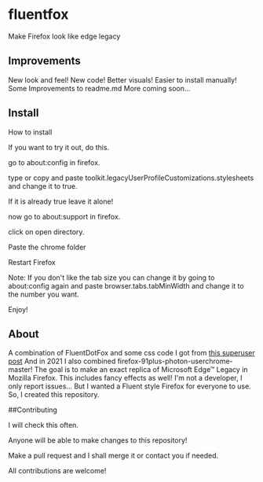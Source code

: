 # fluentfox

  Make Firefox look like edge legacy

## Improvements

  New look and feel!
  New code!
  Better visuals!
  Easier to install manually!
  Some Improvements to readme.md
  More coming soon...

## Install

How to install

If you want to try it out, do this.

go to about:config in firefox.

type or copy and paste toolkit.legacyUserProfileCustomizations.stylesheets and change it to true.

If it is already true leave it alone!

now go to about:support in firefox.

click on open directory.

Paste the chrome folder

Restart Firefox

Note: If you don't like the tab size you can change it by going to about:config again and paste browser.tabs.tabMinWidth and change it to the number you want.

Enjoy!

## About


A combination of FluentDotFox and some css code I got from [this superuser post](https://superuser.com/questions/1653533/how-to-switch-back-to-firefox-old-style-of-tabs) And in 2021 I also combined firefox-91plus-photon-userchrome-master! The goal is to make an exact replica of Microsoft Edge™ Legacy in Mozilla Firefox.
This includes fancy effects as well!
I'm not a developer, I only report issues... But I wanted a Fluent style Firefox for everyone to use. So, I created this repository.

##Contributing

I will check this often.

Anyone will be able to make changes to this repository!

Make a pull request and I shall merge it or contact you if needed.

All contributions are welcome!

